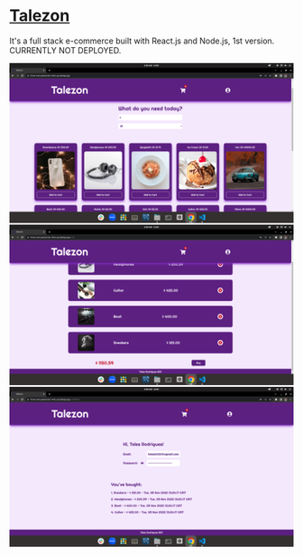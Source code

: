 # [Talezon](https://front-end-production-0e5c.up.railway.app/)

It's a full stack e-commerce built with React.js and Node.js, 1st version. CURRENTLY NOT DEPLOYED.

![Talezon - Home](./home.png)
![Talezon - Cart](./cart.png)
![Talezon - Customer](./customer.png)
